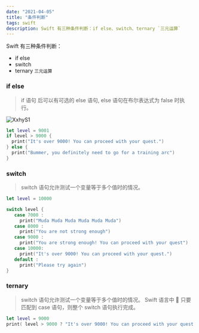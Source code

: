 ```yaml
---
date: "2021-04-05"
title: "条件判断"
tags: swift
description: Swift 有三种条件判断：if else、switch、ternary `三元运算`
---
```


Swift 有三种条件判断：

-   if else
-   switch
-   ternary `三元运算`

### if else

> if 语句 后可以有可选的 else 语句, else 语句在布尔表达式为 false 时执行。

![XxhyS1](https://cdn.jsdelivr.net/gh/manonicu/pics@master/uPic/XxhyS1.png)

```swift
let level = 9001
if level > 9000 {
  print("It's over 9000! You can proceed with your quest.")
} else {
  print("Bummer, you definitely need to go for a training arc")
}
```

### switch

> switch 语句允许测试一个变量等于多个值时的情况。

```swift
let level = 10000

switch level {
   case 7000 :
     print("Muda Muda Muda Muda Muda Muda")
   case 8000 :
     print("You are not strong enough")
   case 9000 :
     print("You are strong enough! You can proceed with your quest")
   case 10000:
     print("It's over 9000! You can proceed with your quest.")
   default :
     print("Please try again")
}
```

### ternary

> switch 语句允许测试一个变量等于多个值时的情况。 Swift 语言中  只要匹配到 case 语句，则整个 switch 语句执行完成。

```swift
let level = 9000
print( level > 9000 ? "It's over 9000! You can proceed with your quest." :  print("Bummer, you definitely need to go for a training arc")
```
